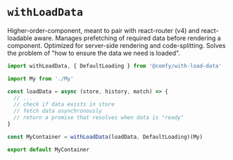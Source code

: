 # `withLoadData`

Higher-order-component, meant to pair with react-router (v4) and react-loadable aware. Manages prefetching of required data before rendering a component. Optimized for server-side rendering and code-splitting. Solves the problem of "how to ensure the data we need is loaded".

```js
import withLoadData, { DefaultLoading } from '@comfy/with-load-data'

import My from './My'

const loadData = async (store, history, match) => {
  // ...
  // check if data exists in store
  // fetch data asynchronously
  // return a promise that resolves when data is "ready"
}

const MyContainer = withLoadData(loadData, DefaultLoading)(My)

export default MyContainer
```

